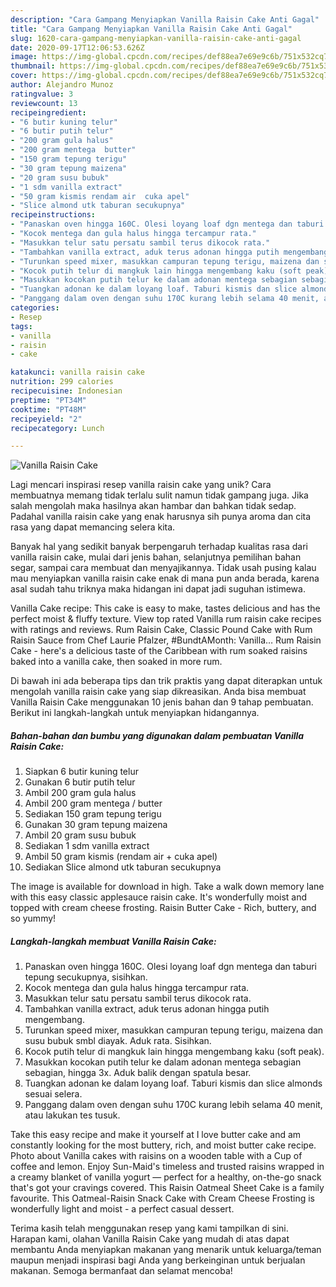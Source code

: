 ```yaml
---
description: "Cara Gampang Menyiapkan Vanilla Raisin Cake Anti Gagal"
title: "Cara Gampang Menyiapkan Vanilla Raisin Cake Anti Gagal"
slug: 1620-cara-gampang-menyiapkan-vanilla-raisin-cake-anti-gagal
date: 2020-09-17T12:06:53.626Z
image: https://img-global.cpcdn.com/recipes/def88ea7e69e9c6b/751x532cq70/vanilla-raisin-cake-foto-resep-utama.jpg
thumbnail: https://img-global.cpcdn.com/recipes/def88ea7e69e9c6b/751x532cq70/vanilla-raisin-cake-foto-resep-utama.jpg
cover: https://img-global.cpcdn.com/recipes/def88ea7e69e9c6b/751x532cq70/vanilla-raisin-cake-foto-resep-utama.jpg
author: Alejandro Munoz
ratingvalue: 3
reviewcount: 13
recipeingredient:
- "6 butir kuning telur"
- "6 butir putih telur"
- "200 gram gula halus"
- "200 gram mentega  butter"
- "150 gram tepung terigu"
- "30 gram tepung maizena"
- "20 gram susu bubuk"
- "1 sdm vanilla extract"
- "50 gram kismis rendam air  cuka apel"
- "Slice almond utk taburan secukupnya"
recipeinstructions:
- "Panaskan oven hingga 160C. Olesi loyang loaf dgn mentega dan taburi tepung secukupnya, sisihkan."
- "Kocok mentega dan gula halus hingga tercampur rata."
- "Masukkan telur satu persatu sambil terus dikocok rata."
- "Tambahkan vanilla extract, aduk terus adonan hingga putih mengembang."
- "Turunkan speed mixer, masukkan campuran tepung terigu, maizena dan susu bubuk smbl diayak. Aduk rata. Sisihkan."
- "Kocok putih telur di mangkuk lain hingga mengembang kaku (soft peak)."
- "Masukkan kocokan putih telur ke dalam adonan mentega sebagian sebagian, hingga 3x. Aduk balik dengan spatula besar."
- "Tuangkan adonan ke dalam loyang loaf. Taburi kismis dan slice almonds sesuai selera."
- "Panggang dalam oven dengan suhu 170C kurang lebih selama 40 menit, atau lakukan tes tusuk."
categories:
- Resep
tags:
- vanilla
- raisin
- cake

katakunci: vanilla raisin cake 
nutrition: 299 calories
recipecuisine: Indonesian
preptime: "PT34M"
cooktime: "PT48M"
recipeyield: "2"
recipecategory: Lunch

---
```



![Vanilla Raisin Cake](https://img-global.cpcdn.com/recipes/def88ea7e69e9c6b/751x532cq70/vanilla-raisin-cake-foto-resep-utama.jpg)

Lagi mencari inspirasi resep vanilla raisin cake yang unik? Cara membuatnya memang tidak terlalu sulit namun tidak gampang juga. Jika salah mengolah maka hasilnya akan hambar dan bahkan tidak sedap. Padahal vanilla raisin cake yang enak harusnya sih punya aroma dan cita rasa yang dapat memancing selera kita.

Banyak hal yang sedikit banyak berpengaruh terhadap kualitas rasa dari vanilla raisin cake, mulai dari jenis bahan, selanjutnya pemilihan bahan segar, sampai cara membuat dan menyajikannya. Tidak usah pusing kalau mau menyiapkan vanilla raisin cake enak di mana pun anda berada, karena asal sudah tahu triknya maka hidangan ini dapat jadi suguhan istimewa.

Vanilla Cake recipe: This cake is easy to make, tastes delicious and has the perfect moist &amp; fluffy texture. View top rated Vanilla rum raisin cake recipes with ratings and reviews. Rum Raisin Cake, Classic Pound Cake with Rum Raisin Sauce from Chef Laurie Pfalzer, #BundtAMonth: Vanilla… Rum Raisin Cake - here&#39;s a delicious taste of the Caribbean with rum soaked raisins baked into a vanilla cake, then soaked in more rum.


Di bawah ini ada beberapa tips dan trik praktis yang dapat diterapkan untuk mengolah vanilla raisin cake yang siap dikreasikan. Anda bisa membuat Vanilla Raisin Cake menggunakan 10 jenis bahan dan 9 tahap pembuatan. Berikut ini langkah-langkah untuk menyiapkan hidangannya.

<!--inarticleads1-->

##### Bahan-bahan dan bumbu yang digunakan dalam pembuatan Vanilla Raisin Cake:

1. Siapkan 6 butir kuning telur
1. Gunakan 6 butir putih telur
1. Ambil 200 gram gula halus
1. Ambil 200 gram mentega / butter
1. Sediakan 150 gram tepung terigu
1. Gunakan 30 gram tepung maizena
1. Ambil 20 gram susu bubuk
1. Sediakan 1 sdm vanilla extract
1. Ambil 50 gram kismis (rendam air + cuka apel)
1. Sediakan Slice almond utk taburan secukupnya


The image is available for download in high. Take a walk down memory lane with this easy classic applesauce raisin cake. It&#39;s wonderfully moist and topped with cream cheese frosting. Raisin Butter Cake - Rich, buttery, and so yummy! 

<!--inarticleads2-->

##### Langkah-langkah membuat Vanilla Raisin Cake:

1. Panaskan oven hingga 160C. Olesi loyang loaf dgn mentega dan taburi tepung secukupnya, sisihkan.
1. Kocok mentega dan gula halus hingga tercampur rata.
1. Masukkan telur satu persatu sambil terus dikocok rata.
1. Tambahkan vanilla extract, aduk terus adonan hingga putih mengembang.
1. Turunkan speed mixer, masukkan campuran tepung terigu, maizena dan susu bubuk smbl diayak. Aduk rata. Sisihkan.
1. Kocok putih telur di mangkuk lain hingga mengembang kaku (soft peak).
1. Masukkan kocokan putih telur ke dalam adonan mentega sebagian sebagian, hingga 3x. Aduk balik dengan spatula besar.
1. Tuangkan adonan ke dalam loyang loaf. Taburi kismis dan slice almonds sesuai selera.
1. Panggang dalam oven dengan suhu 170C kurang lebih selama 40 menit, atau lakukan tes tusuk.


Take this easy recipe and make it yourself at I love butter cake and am constantly looking for the most buttery, rich, and moist butter cake recipe. Photo about Vanilla cakes with raisins on a wooden table with a Cup of coffee and lemon. Enjoy Sun-Maid&#39;s timeless and trusted raisins wrapped in a creamy blanket of vanilla yogurt — perfect for a healthy, on-the-go snack that&#39;s got your cravings covered. This Raisin Oatmeal Sheet Cake is a family favourite. This Oatmeal-Raisin Snack Cake with Cream Cheese Frosting is wonderfully light and moist - a perfect casual dessert. 

Terima kasih telah menggunakan resep yang kami tampilkan di sini. Harapan kami, olahan Vanilla Raisin Cake yang mudah di atas dapat membantu Anda menyiapkan makanan yang menarik untuk keluarga/teman maupun menjadi inspirasi bagi Anda yang berkeinginan untuk berjualan makanan. Semoga bermanfaat dan selamat mencoba!
